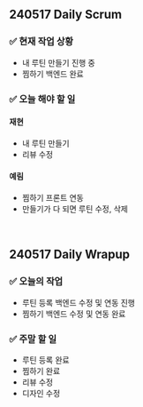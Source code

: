 ## 240517 Daily Scrum

### ✅ 현재 작업 상황
- 내 루틴 만들기 진행 중
- 찜하기 백엔드 완료

### ✅ 오늘 해야 할 일

#### 재현
- 내 루틴 만들기
- 리뷰 수정
#### 예림
- 찜하기 프론트 연동
- 만들기가 다 되면 루틴 수정, 삭제

<br>

## 240517 Daily Wrapup

### ✅ 오늘의 작업
- 루틴 등록 백엔드 수정 및 연동 진행
- 찜하기 백엔드 수정 및 연동 완료
  
### ✅ 주말 할 일
- 루틴 등록 완료
- 찜하기 완료
- 리뷰 수정
- 디자인 수정